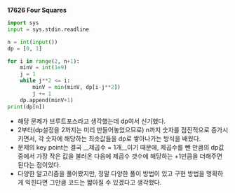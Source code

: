 __17626 Four Squares__

```python
import sys
input = sys.stdin.readline

n = int(input())
dp = [0, 1]

for i in range(2, n+1):
    minV = int(1e9)
    j = 1
    while j**2 <= i:
        minV = min(minV, dp[i-j**2])
        j += 1
    dp.append(minV+1)
print(dp[n])
```

- 해당 문제가 브루트포스라고 생각했는데 dp여서 신기했다.
- 2부터(dp설정을 2까지는 미리 만들어놓았으므로) n까지 숫자를 점진적으로 증가시키면서, 각 숫자에 해당하는 최솟값들을 dp로 쌓아나가는 방식을 배웠다.
- 문제의 key point는 결국 __제곱수 = 1개__이기 때문에, 제곱수를 뺀 만큼의 dp값 중에서 가장 작은 값을 불러온 다음에 제곱수 갯수에 해당하는 +1만큼을 더해주면 된다는 점이었다.
- 다양한 알고리즘을 풀어봤지만, 정말 다양한 풀이 방법이 있고 구현 방법을 명확하게 익힌다면 그만큼 코드는 짧아질 수 있겠다고 생각했다.